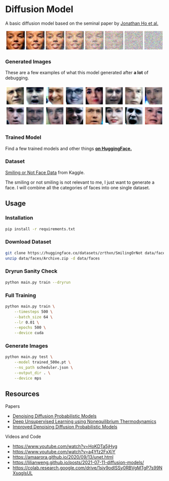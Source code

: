 # Diffusion Model

A basic diffusion model based on the seminal paper by [Jonathan Ho et al.](https://arxiv.org/pdf/2006.11239.pdf)<br>

<img src="results/forward.png"><br>

### Generated Images
These are a few examples of what this model generated after **a lot** of debugging.
<br><br>
<img src="results/generated.png">

### Trained Model

Find a few trained models and other things **[on HuggingFace.](https://huggingface.co/zrthxn/diffusion)**

### Dataset
[Smiling or Not Face Data](https://www.kaggle.com/datasets/chazzer/smiling-or-not-face-data)
from Kaggle.

The smiling or not smiling is not relevant to me, I just want to generate a face. 
I will combine all the categories of faces into one single dataset.

## Usage

### Installation
```bash
pip install -r requirements.txt
```

### Download Dataset
```bash
git clone https://huggingface.co/datasets/zrthxn/SmilingOrNot data/faces
unzip data/faces/Archive.zip -d data/faces
```

### Dryrun Sanity Check
```bash
python main.py train --dryrun
```

### Full Training
```bash
python main.py train \
    --timesteps 500 \
    --batch_size 64 \
    --lr 0.01 \
    --epochs 500 \
    --device cuda
```

### Generate Images
```bash
python main.py test \
    --model trained_500e.pt \
    --ns_path scheduler.json \
    --output_dir . \
    --device mps
```

## Resources
Papers
- [Denoising Diffusion Probabilistic Models](https://arxiv.org/pdf/2006.11239.pdf)
- [Deep Unsupervised Learning using Nonequilibrium Thermodynamics](https://arxiv.org/pdf/1503.03585.pdf)
- [Improved Denoising Diffusion Probabilistic Models](https://arxiv.org/pdf/2102.09672.pdf)

Videos and Code
- https://www.youtube.com/watch?v=HoKDTa5jHvg
- https://www.youtube.com/watch?v=a4Yfz2FxXiY
- https://amaarora.github.io/2020/09/13/unet.html
- https://lilianweng.github.io/posts/2021-07-11-diffusion-models/
- https://colab.research.google.com/drive/1sjy9odlSSy0RBVgMTgP7s99NXsqglsUL
